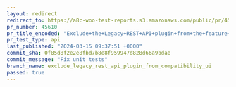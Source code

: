 ```yaml
---
layout: redirect
redirect_to: https://a8c-woo-test-reports.s3.amazonaws.com/public/pr/45610/api/index.html
pr_number: 45610
pr_title_encoded: "Exclude+the+Legacy+REST+API+plugin+from+the+feature+compatibility+UI"
pr_test_type: api
last_published: "2024-03-15 09:37:51 +0000"
commit_sha: 0f85d8f2e2e8fbd7b8e8f959947d828d66a9bdae
commit_message: "Fix unit tests"
branch_name: exclude_legacy_rest_api_plugin_from_compatibility_ui
passed: true
---
```

